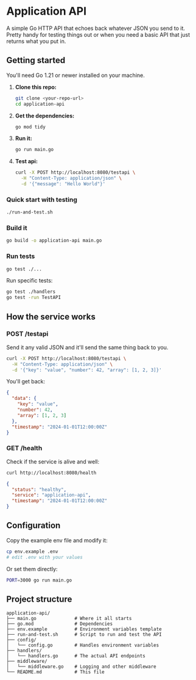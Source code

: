 # Application API

A simple Go HTTP API that echoes back whatever JSON you send to it. Pretty handy for testing things out or when you need a basic API that just returns what you put in.


## Getting started

You'll need Go 1.21 or newer installed on your machine.

1. **Clone this repo:**
   ```bash
   git clone <your-repo-url>
   cd application-api
   ```

2. **Get the dependencies:**
   ```bash
   go mod tidy
   ```

3. **Run it:**
   ```bash
   go run main.go
   ```

4. **Test api:**
   ```bash
   curl -X POST http://localhost:8080/testapi \
     -H "Content-Type: application/json" \
     -d '{"message": "Hello World"}'
   ```

### Quick start with testing
```bash
./run-and-test.sh
```

### Build it
```bash
go build -o application-api main.go
```

### Run tests
```bash
go test ./...
```

Run specific tests:
```bash
go test ./handlers   
go test -run TestAPI
```

## How the service works

### POST /testapi

Send it any valid JSON and it'll send the same thing back to you.

```bash
curl -X POST http://localhost:8080/testapi \
  -H "Content-Type: application/json" \
  -d '{"key": "value", "number": 42, "array": [1, 2, 3]}'
```

You'll get back:
```json
{
  "data": {
    "key": "value",
    "number": 42,
    "array": [1, 2, 3]
  },
  "timestamp": "2024-01-01T12:00:00Z"
}
```

### GET /health

Check if the service is alive and well:

```bash
curl http://localhost:8080/health
```

```json
{
  "status": "healthy",
  "service": "application-api",
  "timestamp": "2024-01-01T12:00:00Z"
}
```

## Configuration
Copy the example env file and modify it:
```bash
cp env.example .env
# edit .env with your values
```

Or set them directly:
```bash
PORT=3000 go run main.go
```

## Project structure

```
application-api/
├── main.go              # Where it all starts
├── go.mod               # Dependencies
├── env.example          # Environment variables template
├── run-and-test.sh      # Script to run and test the API
├── config/
│   └── config.go        # Handles environment variables
├── handlers/
│   └── handlers.go      # The actual API endpoints
├── middleware/
│   └── middleware.go    # Logging and other middleware
└── README.md            # This file
```